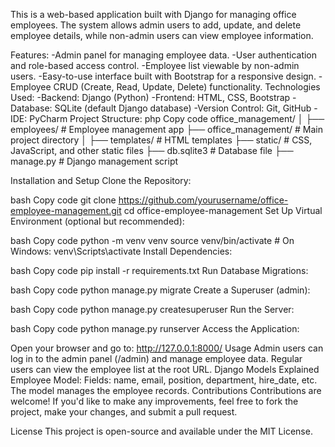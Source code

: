 This is a web-based application built with Django for managing office employees. The system allows admin users to add, update, and delete employee details, while non-admin users can view employee information.

Features:
-Admin panel for managing employee data.
-User authentication and role-based access control.
-Employee list viewable by non-admin users.
-Easy-to-use interface built with Bootstrap for a responsive design.
-Employee CRUD (Create, Read, Update, Delete) functionality.
Technologies Used:
-Backend: Django (Python)
-Frontend: HTML, CSS, Bootstrap
-Database: SQLite (default Django database)
-Version Control: Git, GitHub
-IDE: PyCharm
Project Structure:
php
Copy code
office_management/
│
├── employees/              # Employee management app
├── office_management/       # Main project directory
│
├── templates/               # HTML templates
├── static/                  # CSS, JavaScript, and other static files
├── db.sqlite3               # Database file
├── manage.py                # Django management script


Installation and Setup
Clone the Repository:

bash
Copy code
git clone https://github.com/yourusername/office-employee-management.git
cd office-employee-management
Set Up Virtual Environment (optional but recommended):

bash
Copy code
python -m venv venv
source venv/bin/activate   # On Windows: venv\Scripts\activate
Install Dependencies:

bash
Copy code
pip install -r requirements.txt
Run Database Migrations:

bash
Copy code
python manage.py migrate
Create a Superuser (admin):

bash
Copy code
python manage.py createsuperuser
Run the Server:

bash
Copy code
python manage.py runserver
Access the Application:

Open your browser and go to: http://127.0.0.1:8000/
Usage
Admin users can log in to the admin panel (/admin) and manage employee data.
Regular users can view the employee list at the root URL.
Django Models Explained
Employee Model:
Fields: name, email, position, department, hire_date, etc.
The model manages the employee records.
Contributions
Contributions are welcome! If you'd like to make any improvements, feel free to fork the project, make your changes, and submit a pull request.

License
This project is open-source and available under the MIT License.

